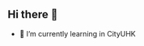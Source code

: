 ## Hi there 👋

<!--
**mo0n99/mo0n99** is a ✨ _special_ ✨ repository because its `README.md` (this file) appears on your GitHub profile.

Here are some ideas to get you started:

- 🌱 I’m currently learning in CityUHK
-->
- 🌱 I’m currently learning in CityUHK
